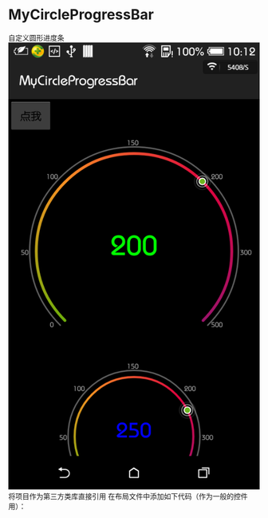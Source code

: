 # MyCircleProgressBar
自定义圆形进度条
![效果图](ImageFolder/1.png)
将项目作为第三方类库直接引用
在布局文件中添加如下代码（作为一般的控件用）：
<p>
<com.gxl.circleprogress.library.view.MyProgressView
            android:id="@+id/mProgressView"
            android:layout_width="match_parent"
            android:layout_height="wrap_content"
            />
</p>

